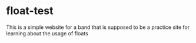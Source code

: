 # float-test
This is a simple website for a band that is supposed to be a practice site for learning about the usage of floats
